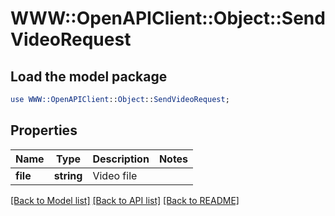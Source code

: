 # WWW::OpenAPIClient::Object::SendVideoRequest

## Load the model package
```perl
use WWW::OpenAPIClient::Object::SendVideoRequest;
```

## Properties
Name | Type | Description | Notes
------------ | ------------- | ------------- | -------------
**file** | **string** | Video file | 

[[Back to Model list]](../README.md#documentation-for-models) [[Back to API list]](../README.md#documentation-for-api-endpoints) [[Back to README]](../README.md)


